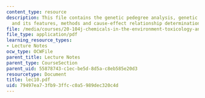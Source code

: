 ```yaml
---
content_type: resource
description: This file contains the genetic pedegree analysis, genetic features, environetics
  and its features, methods and cause-effect relationship determination.
file: /media/courses/20-104j-chemicals-in-the-environment-toxicology-and-public-health-be-104j-spring-2005/79497ea73fb93ffcc0a5989dec320c4d_lec10.pdf
file_type: application/pdf
learning_resource_types:
- Lecture Notes
ocw_type: OCWFile
parent_title: Lecture Notes
parent_type: CourseSection
parent_uid: 55878743-c1ec-be5d-8d5a-c8eb585e20d3
resourcetype: Document
title: lec10.pdf
uid: 79497ea7-3fb9-3ffc-c0a5-989dec320c4d
---
```

